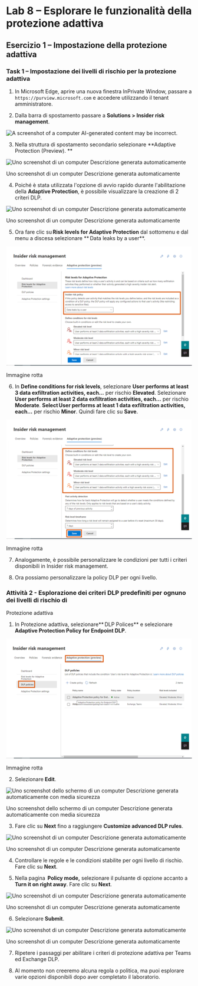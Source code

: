 # Lab 8 – Esplorare le funzionalità della protezione adattiva

## Esercizio 1 – Impostazione della protezione adattiva

### Task 1 – Impostazione dei livelli di rischio per la protezione adattiva

1.  In Microsoft Edge, aprire una nuova finestra InPrivate Window,
    passare a `https://purview.microsoft.com` e accedere utilizzando il
    tenant amministratore.

2.  Dalla barra di spostamento passare a **Solutions \> Insider risk
    management**.

![A screenshot of a computer AI-generated content may be
incorrect.](./media/image1.png)

3.  Nella struttura di spostamento secondario selezionare **Adaptive
    Protection (Preview). **

![Uno screenshot di un computer Descrizione generata
automaticamente](./media/image2.png)

Uno screenshot di un computer Descrizione generata automaticamente

4.  Poiché è stata utilizzata l'opzione di avvio rapido durante
    l'abilitazione della **Adaptive Protection**, è possibile
    visualizzare la creazione di 2 criteri DLP.

![Uno screenshot di un computer Descrizione generata
automaticamente](./media/image3.png)

Uno screenshot di un computer Descrizione generata automaticamente

5.  Ora fare clic su **Risk levels for Adaptive Protection** dal
    sottomenu e dal menu a discesa selezionare ** Data leaks by a
    user**.

![Immagine rotta](./media/image4.png)

Immagine rotta

6.  In **Define conditions for risk levels**, selezionare **User
    performs at least 3 data exfiltration activities, each…** per
    rischio **Elevated**. Selezionare **User performs at least 2 data
    exfiltration activities, each…** per rischio **Moderate**.
    **Select User performs at least 1 data exfiltration activities,
    each…** per rischio **Minor**. Quindi fare clic su **Save**.

![Immagine rotta](./media/image5.png)

Immagine rotta

7.  Analogamente, è possibile personalizzare le condizioni per tutti i
    criteri disponibili in Insider risk management.

8.  Ora possiamo personalizzare la policy DLP per ogni livello.

### Attività 2 - Esplorazione dei criteri DLP predefiniti per ognuno dei livelli di rischio di

Protezione adattiva

1.  In Protezione adattiva, selezionare** DLP Polices** e selezionare
    **Adaptive Protection Policy for Endpoint DLP**.

![Immagine rotta](./media/image6.png)

Immagine rotta

2.  Selezionare **Edit**.

![Uno screenshot dello schermo di un computer Descrizione generata
automaticamente con media sicurezza](./media/image7.png)

Uno screenshot dello schermo di un computer Descrizione generata
automaticamente con media sicurezza

3.  Fare clic su **Next** fino a raggiungere **Customize advanced DLP
    rules**.

![Uno screenshot di un computer Descrizione generata
automaticamente](./media/image8.png)

Uno screenshot di un computer Descrizione generata automaticamente

4.  Controllare le regole e le condizioni stabilite per ogni livello di
    rischio. Fare clic su **Next**.

5.  Nella pagina  **Policy mode,** selezionare il pulsante di opzione
    accanto a **Turn it on right away**. Fare clic su **Next**.

![Uno screenshot di un computer Descrizione generata
automaticamente](./media/image9.png)

Uno screenshot di un computer Descrizione generata automaticamente

6.  Selezionare **Submit**.

![Uno screenshot di un computer Descrizione generata
automaticamente](./media/image9.png)

Uno screenshot di un computer Descrizione generata automaticamente

7.  Ripetere i passaggi per abilitare i criteri di protezione adattiva
    per Teams ed Exchange DLP.

8.  Al momento non creeremo alcuna regola o politica, ma puoi esplorare
    varie opzioni disponibili dopo aver completato il laboratorio.
